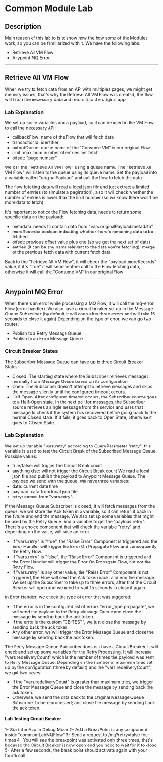 # Common Module Lab

## Description 
Main reason of this lab to is to show how the how some of the Modules work, so you can be familiarized with it.
We have the following labs:
 - Retrieve All VM Flow
 - Anypoint MQ Error
 
---
 
## Retrieve All VM Flow
When we try to fetch data from an API with multiples pages, we might get memory issues, that's why the Retrieve All VM Flow was created, the flow will fetch the necessary data and return it to the original app

### Lab Explanation
We set up some variables and a payload, so it can be used in the VM Flow to call the necessary API:
 - callbackFlow: name of the Flow that will fetch data
 - transactionId: identifier
 - outputQueue: queue name of the "Consume VM" in our original Flow
 - limit: maximum number of entries per fetch
 - offset: "page number"

We call the "Retrieve All VM Flow" using a queue name.
The "Retrieve All VM Flow" will listen to the queue using its queue name.
Set the payload into a variable called "originalPayload" and call the flow to fetch the data

The flow fetching data will read a local json file and just extract a limited number of entries (to simulate a pagination), also it will check whether the number of entries is lower than the limit number (so we know there won't be more data to fetch)

It's important to notice the Flow fetching data, needs to return some specific data on the payload:
 - metadata: needs to contain data from "vars.originalPayload.metadata"
 - moreRecords: boolean indicating whether there's remaining data to be fetched
 - offset: previous offset value plus one (so we get the next set of data)
 - entries (it can be any name relevant to the data you're fetching): merge of the previous fetch data with current fetch data
 
Back to the "Retrieve All VM Flow", it will check the "payload.moreRecords" value, if it's "true" it will send another call to the Flow fetching data, otherwise it will call the "Consume VM" in our original Flow

---

## Anypoint MQ Error
When there's an error while processing a MQ Flow, it will call the mq-error Flow (error handler).
We also have a circuit breaker set up in the Message Queue Subscriber (by default, it will open after three errors and will take 15 seconds to close it again)
Depending on the type of error, we can go two routes:
 - Publish to a Retry Message Queue
 - Publish to an Error Message Queue
 
### Circuit Breaker States
The Subscriber Message Queue can have up to three Circuit Breaker States:
 - Closed: The starting state where the Subscriber retrieves messages normally from Message Queue based on its configuration
 - Open: The Subscriber doesn't attempt to retrieve messages and skips the message silently until the configured timeout occurs.
 - Half Open: After configured timeout occurs, the Subscriber source goes to a Half-Open state. In the next poll for messages, the Subscriber source retrieves a single message from the service and uses that message to check if the system has recovered before going back to the normal Closed state. If it fails, it goes back to Open State, otherwise it goes to Closed State.
 
### Lab Explanation
We set up variable "vars.retry" according to QueryParameter "retry", this variable is used to test the Circuit Break of the Subscribed Message Queue. Possible values:
 - true/false: will trigger the Circuit Break count
 - anything else: will not trigger the Circuit Break count
We read a local json file and publish the payload to Anypoint Message Queue.
The payload we send with the queue, will have three variables:
 - date: current date time
 - payload: data from local json file
 - retry: comes from "vars.retry". 
 
 
If the Message Queue Subscriber is closed, it will fetch messages from the queue, we will store the Ack token in a variable, so it can return it back in the future and end the message.
We also set up some variables that might be used by the Retry Queue. And a variable to get the "payload.retry".
There's a choice component that will check the variable "retry" and depending on the value, will raise an error.
 - If "vars.retry" is "true", the "Raise Error" Component is triggered and the Error Handler will trigger the Error On Propagate Flow and consequently the Retry Flow.
 - If "vars.retry" is "false", the "Raise Error" Component is triggered and the Error Handler will trigger the Error On Propagate Flow, but not the Retry Flow.
 - If "vars.retry" is any other value, the "Raise Error" Component is not triggered, the Flow will send the Ack token back. and end the message.
We set up the Subscriber to take up to three errors, after that the Circuit Breaker will open and we need to wait 15 seconds to close it again.


In Error Handler, we check the type of error that was triggered:
 - If the error is in the configured list of errors "error_type.propagate", we will send the payload to the Retry Message Queue and close the message by sending back the ack token.
 - If the error is the custom "CB:TEST", we just close the message by sending back the ack token.
 - Any other error, we will trigger the Error Message Queue and close the message by sending back the ack token.


The Retry Message Queue Subscriber does not have a Circuit Breaker, it will check and set up some variables for the Retry Processing.
It will increase "vars.redeliveryCount" which is the number of times the payload was sent to Retry Message Queue.
Depending on the number of maximum tries set up by the configuration (three by default) and the "vars.redeliveryCount", we got two cases:
 - If the "vars.redeliveryCount" is greater than maximum tries, we trigger the Error Message Queue and close the message by sending back the ack token.
 - Otherwise, we send the data back to the Original Message Queue Subscriber to be reprocessed; and close the message by sending back the ack token.


#### Lab Testing Circuit Breaker
1- Start the App in Debug Mode
2- Add a BreakPoint to any component inside "commomLabMQFlow"
3- Send a request to <host>/mq?retry=false four times
4- You will see the breakpoint was activated only three times, that's because the Circuit Breaker is now open and you need to wait for it to close
5- After a few seconds, the break point should activate again with your fourth call.
